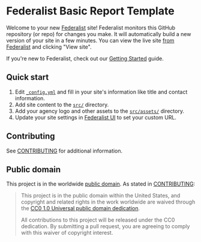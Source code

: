 # Federalist Basic Report Template

Welcome to your new [Federalist] site! Federalist monitors this GitHub
repository (or repo) for changes you make. It will automatically build a new
version of your site in a few minutes. You can view the live site [from
Federalist][federalist-sites] and clicking "View site".

If you're new to Federalist, check out our [Getting
Started](https://federalist-docs.18f.gov/pages/using-federalist/getting-started/)
guide.


## Quick start

1. Edit [`_config.yml`](edit/master/_config.yml) and fill in your site's
   information like title and contact information.
1. Add site content to the [`src/`](tree/master/src) directory.
1. Add your agency logo and other assets to the
   [`src/assets/`](tree/master/src/assets) directory.
1. Update your site settings in [Federalist UI][federalist-sites] to set your
   custom URL.


## Contributing

See [CONTRIBUTING](CONTRIBUTING.md) for additional information.


## Public domain

This project is in the worldwide [public domain](LICENSE.md). As stated in [CONTRIBUTING](CONTRIBUTING.md):

> This project is in the public domain within the United States, and copyright and related rights in the work worldwide are waived through the [CC0 1.0 Universal public domain dedication](https://creativecommons.org/publicdomain/zero/1.0/).
>
> All contributions to this project will be released under the CC0 dedication. By submitting a pull request, you are agreeing to comply with this waiver of copyright interest.

[Federalist]: https://federalist.18f.gov/
[federalist-sites]: https://federalist.18f.gov/sites
